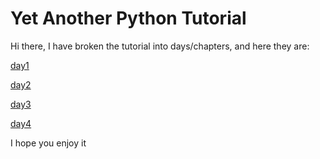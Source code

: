 Yet Another Python Tutorial
===========================

Hi there, I have broken the tutorial into days/chapters, and here they are:

[day1](/day1.md)

[day2](/day2.md)

[day3](/day3.md)

[day4](/day4.md)


I hope you enjoy it
